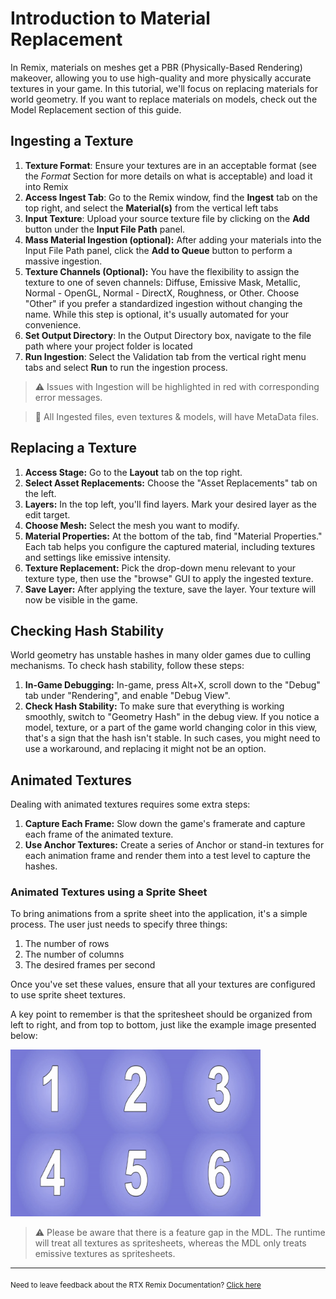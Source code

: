 # Introduction to Material Replacement

In Remix, materials on meshes get a PBR (Physically-Based Rendering) makeover, allowing you to use high-quality and more physically accurate textures in your game. In this tutorial, we'll focus on replacing materials for world geometry. If you want to replace materials on models, check out the Model Replacement section of this guide.


## Ingesting a Texture

1. **Texture Format**: Ensure your textures are in an acceptable format (see the _Format_ Section for more details on what is acceptable) and load it into Remix
2. **Access Ingest Tab**: Go to the Remix window, find the **Ingest** tab on the top right, and select the **Material(s)** from the vertical left tabs
3. **Input Texture**: Upload your source texture file by clicking on the **Add** button under the **Input File Path** panel.  
4. **Mass Material Ingestion (optional):** After adding your materials into the Input File Path panel, click the **Add to Queue** button to perform a massive ingestion.
5. **Texture Channels (Optional):** You have the flexibility to assign the texture to one of seven channels: Diffuse, Emissive Mask, Metallic, Normal - OpenGL, Normal - DirectX, Roughness, or Other. Choose "Other" if you prefer a standardized ingestion without changing the name. While this step is optional, it's usually automated for your convenience.
6. **Set Output Directory**: In the Output Directory box, navigate to the file path where your project folder is located
7. **Run Ingestion**: Select the Validation tab from the vertical right menu tabs and select **Run** to run the ingestion process.

> ⚠️ Issues with Ingestion will be highlighted in red with corresponding error messages.

> 📝 All Ingested files, even textures & models, will have MetaData files.


## Replacing a Texture

1. **Access Stage:** Go to the **Layout** tab on the top right.
2. **Select Asset Replacements:** Choose the "Asset Replacements" tab on the left.
3. **Layers:** In the top left, you'll find layers. Mark your desired layer as the edit target.
4. **Choose Mesh:** Select the mesh you want to modify.
5. **Material Properties:** At the bottom of the tab, find "Material Properties." Each tab helps you configure the captured material, including textures and settings like emissive intensity.
6. **Texture Replacement:** Pick the drop-down menu relevant to your texture type, then use the "browse" GUI to apply the ingested texture.
7. **Save Layer:** After applying the texture, save the layer. Your texture will now be visible in the game.


## Checking Hash Stability

World geometry has unstable hashes in many older games due to culling mechanisms. To check hash stability, follow these steps:

1. **In-Game Debugging:** In-game, press Alt+X, scroll down to the "Debug" tab under "Rendering", and enable "Debug View".
2. **Check Hash Stability:** To make sure that everything is working smoothly, switch to "Geometry Hash" in the debug view. If you notice a model, texture, or a part of the game world changing color in this view, that's a sign that the hash isn't stable. In such cases, you might need to use a workaround, and replacing it might not be an option.


## Animated Textures

Dealing with animated textures requires some extra steps:

1. **Capture Each Frame:** Slow down the game's framerate and capture each frame of the animated texture.
2. **Use Anchor Textures:** Create a series of Anchor or stand-in textures for each animation frame and render them into a test level to capture the hashes.


### Animated Textures using a Sprite Sheet

To bring animations from a sprite sheet into the application, it's a simple process. The user just needs to specify three things: 
1. The number of rows
1. The number of columns
1. The desired frames per second

Once you've set these values, ensure that all your textures are configured to use sprite sheet textures.

A key point to remember is that the spritesheet should be organized from left to right, and from top to bottom, just like the example image presented below:

<!--- ![SpriteSheetExample](data/images/sprite_sheet_example.png) --->
<img src="../data/images/sprite_sheet_example.png" alt="drawing" width="400"/>


> ⚠️ Please be aware that there is a feature gap in the MDL. The runtime will treat all textures as spritesheets, whereas the MDL only treats emissive textures as spritesheets.

***
<sub> Need to leave feedback about the RTX Remix Documentation?  [Click here](https://github.com/NVIDIAGameWorks/rtx-remix/issues/new?assignees=nvdamien&labels=documentation%2Cfeedback%2Ctriage&projects=&template=documentation_feedback.yml&title=%5BDocumentation+feedback%5D%3A+) <sub>
